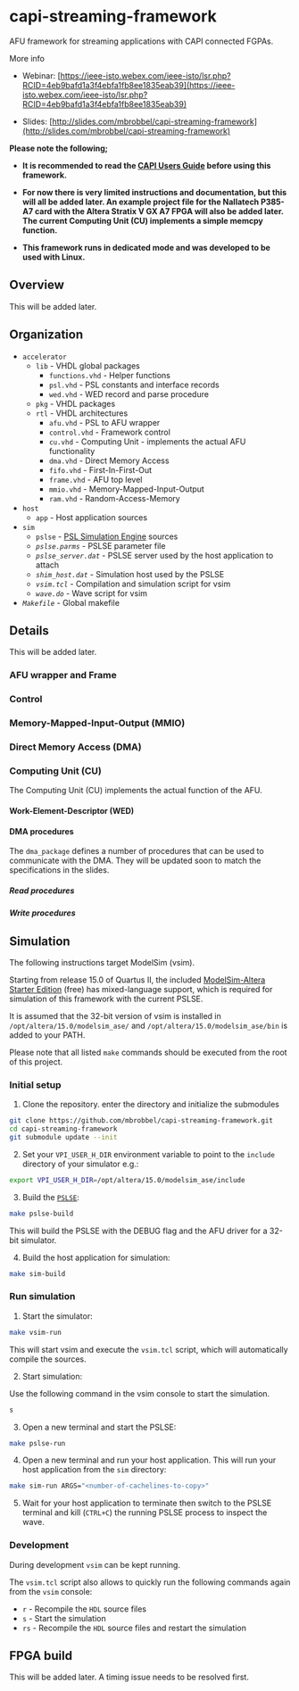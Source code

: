 # capi-streaming-framework

AFU framework for streaming applications with CAPI connected FGPAs.

More info
* Webinar: [https://ieee-isto.webex.com/ieee-isto/lsr.php?RCID=4eb9bafd1a3f4ebfa1fb8ee1835eab39](https://ieee-isto.webex.com/ieee-isto/lsr.php?RCID=4eb9bafd1a3f4ebfa1fb8ee1835eab39)

* Slides: [http://slides.com/mbrobbel/capi-streaming-framework](http://slides.com/mbrobbel/capi-streaming-framework)

**Please note the following;**

* **It is recommended to read the [CAPI Users Guide](http://www.nallatech.com/wp-content/uploads/IBM_CAPI_Users_Guide_1-2.pdf) before using this framework.**

* **For now there is very limited instructions and documentation, but this will all be added later. An example project file for the Nallatech P385-A7 card with the Altera Stratix V GX A7 FPGA will also be added later. The current Computing Unit (CU) implements a simple memcpy function.**

* **This framework runs in dedicated mode and was developed to be used with Linux.**

## Overview

This will be added later.

## Organization

* `accelerator`
  * `lib` - VHDL global packages
    * `functions.vhd` - Helper functions
    * `psl.vhd` - PSL constants and interface records
    * `wed.vhd` - WED record and parse procedure
  * `pkg` - VHDL packages
  * `rtl` - VHDL architectures
    * `afu.vhd` - PSL to AFU wrapper
    * `control.vhd` - Framework control
    * `cu.vhd` - Computing Unit - implements the actual AFU functionality
    * `dma.vhd` - Direct Memory Access
    * `fifo.vhd` - First-In-First-Out
    * `frame.vhd` - AFU top level
    * `mmio.vhd` - Memory-Mapped-Input-Output
    * `ram.vhd` - Random-Access-Memory
* `host`
	* `app` - Host application sources
* `sim`
  * `pslse` - [PSL Simulation Engine](https://github.com/ibm-capi/pslse) sources
  * *`pslse.parms`* - PSLSE parameter file
  * *`pslse_server.dat`* - PSLSE server used by the host application to attach
  * *`shim_host.dat`* - Simulation host used by the PSLSE
  * *`vsim.tcl`* - Compilation and simulation script for vsim
  * *`wave.do`* - Wave script for vsim
* *`Makefile`* - Global makefile

## Details

This will be added later.

### AFU wrapper and Frame

### Control

### Memory-Mapped-Input-Output (MMIO)

### Direct Memory Access (DMA)

### Computing Unit (CU)

The Computing Unit (CU) implements the actual function of the AFU.

#### Work-Element-Descriptor (WED)

#### DMA procedures

The `dma_package` defines a number of procedures that can be used to communicate with the DMA. They will be updated soon to match the specifications in the slides.

##### Read procedures

##### Write procedures

## Simulation

The following instructions target ModelSim (vsim).

Starting from release 15.0 of Quartus II, the included [ModelSim-Altera Starter Edition](https://www.altera.com/products/design-software/model---simulation/modelsim-altera-software.html) (free) has mixed-language support, which is required for simulation of this framework with the current PSLSE.

It is assumed that the 32-bit version of vsim is installed in `/opt/altera/15.0/modelsim_ase/` and `/opt/altera/15.0/modelsim_ase/bin` is added to your PATH.

Please note that all listed `make` commands should be executed from the root of this project.

### Initial setup

1. Clone the repository. enter the directory and initialize the submodules
  ```bash
  git clone https://github.com/mbrobbel/capi-streaming-framework.git
  cd capi-streaming-framework
  git submodule update --init
  ```

2. Set your `VPI_USER_H_DIR` environment variable to point to the `include` directory of your simulator e.g.:
  ```bash
  export VPI_USER_H_DIR=/opt/altera/15.0/modelsim_ase/include
  ```

3. Build the [`PSLSE`](https://github.com/ibm-capi/pslse):
  ```bash
  make pslse-build
  ```
  This will build the PSLSE with the DEBUG flag and the AFU driver for a 32-bit simulator.

4. Build the host application for simulation:
  ```bash
  make sim-build
  ```

### Run simulation

1. Start the simulator:
  ```bash
  make vsim-run
  ```

  This will start vsim and execute the `vsim.tcl` script, which will automatically compile the sources.

2. Start simulation:

  Use the following command in the vsim console to start the simulation.
  ```bash
  s
  ```

3. Open a new terminal and start the PSLSE:
  ```bash
  make pslse-run
  ```

4. Open a new terminal and run your host application. This will run your host application from the `sim` directory:
  ```bash
  make sim-run ARGS="<number-of-cachelines-to-copy>"
  ```

5. Wait for your host application to terminate then switch to the PSLSE terminal and kill (`CTRL+C`) the running PSLSE process to inspect the wave.

### Development

During development `vsim` can be kept running.

The `vsim.tcl` script also allows to quickly run the following commands again from the `vsim` console:
* `r` - Recompile the `HDL` source files
* `s` - Start the simulation
* `rs` - Recompile the `HDL` source files and restart the simulation

## FPGA build

This will be added later. A timing issue needs to be resolved first.
